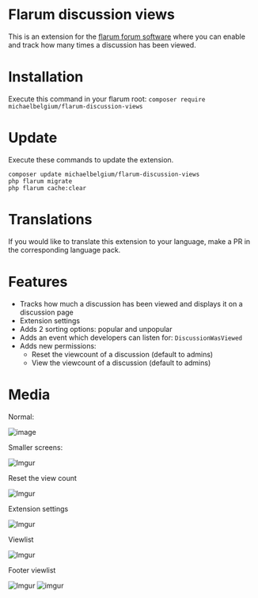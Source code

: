 # Flarum discussion views

This is an extension for the [flarum forum software](http://flarum.org) where you can enable and track how many times a discussion has been viewed.

# Installation
Execute this command in your flarum root: `composer require michaelbelgium/flarum-discussion-views`

# Update
Execute these commands to update the extension.

```
composer update michaelbelgium/flarum-discussion-views
php flarum migrate
php flarum cache:clear
```

# Translations
If you would like to translate this extension to your language, make a PR in the corresponding language pack. 

# Features
* Tracks how much a discussion has been viewed and displays it on a discussion page
* Extension settings
* Adds 2 sorting options: popular and unpopular
* Adds an event which developers can listen for: `DiscussionWasViewed`
* Adds new permissions:
    * Reset the viewcount of a discussion (default to admins)
    * View the viewcount of a discussion (default to admins)

# Media

Normal:

![image](https://i.imgur.com/ZrQZd1e.png)

Smaller screens:

![Imgur](https://i.imgur.com/es4NYHI.png)

Reset the view count

![Imgur](https://i.imgur.com/iVu92yT.png)

Extension settings

![Imgur](https://i.imgur.com/FPyFt1q.png)

Viewlist

![Imgur](https://i.imgur.com/Nn012B0.png)

Footer viewlist

![Imgur](https://i.imgur.com/GRfMNVn.png)
![imgur](https://i.imgur.com/vi49UbV.png)
